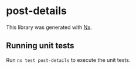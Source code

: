 # post-details

This library was generated with [Nx](https://nx.dev).

## Running unit tests

Run `nx test post-details` to execute the unit tests.
